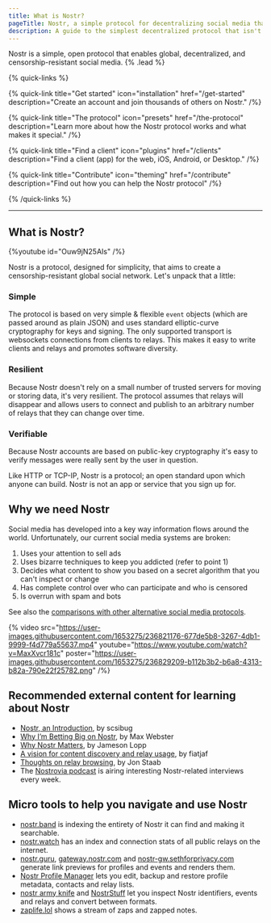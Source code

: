 ```yaml
---
title: What is Nostr?
pageTitle: Nostr, a simple protocol for decentralizing social media that has a chance of working
description: A guide to the simplest decentralized protocol that isn't peer-to-peer, therefore works.
---
```


Nostr is a simple, open protocol that enables global, decentralized, and censorship-resistant social media. {% .lead %}

{% quick-links %}

{% quick-link title="Get started" icon="installation" href="/get-started" description="Create an account and join thousands of others on Nostr." /%}

{% quick-link title="The protocol" icon="presets" href="/the-protocol" description="Learn more about how the Nostr protocol works and what makes it special." /%}

{% quick-link title="Find a client" icon="plugins" href="/clients" description="Find a client (app) for the web, iOS, Android, or Desktop." /%}

{% quick-link title="Contribute" icon="theming" href="/contribute" description="Find out how you can help the Nostr protocol" /%}

{% /quick-links %}

---

## What is Nostr?

{%youtube id="Ouw9jN25AIs" /%}

Nostr is a protocol, designed for simplicity, that aims to create a censorship-resistant global social network. Let's unpack that a little:

### Simple

The protocol is based on very simple & flexible `event` objects (which are passed around as plain JSON) and uses standard elliptic-curve cryptography for keys and signing. The only supported transport is websockets connections from clients to relays. This makes it easy to write clients and relays and promotes software diversity.

### Resilient

Because Nostr doesn't rely on a small number of trusted servers for moving or storing data, it's very resilient. The protocol assumes that relays will disappear and allows users to connect and publish to an arbitrary number of relays that they can change over time.

### Verifiable

Because Nostr accounts are based on public-key cryptography it's easy to verify messages were really sent by the user in question.

Like HTTP or TCP-IP, Nostr is a protocol; an open standard upon which anyone can build. Nostr is not an app or service that you sign up for.

## Why we need Nostr

Social media has developed into a key way information flows around the world. Unfortunately, our current social media systems are broken:

1. Uses your attention to sell ads
1. Uses bizarre techniques to keep you addicted (refer to point 1)
1. Decides what content to show you based on a secret algorithm that you can't inspect or change
1. Has complete control over who can participate and who is censored
1. Is overrun with spam and bots

See also the [comparisons with other alternative social media protocols](/comparisons).

{% video
    src="https://user-images.githubusercontent.com/1653275/236821176-677de5b8-3267-4db1-9999-f4d779a55637.mp4"
    youtube="https://www.youtube.com/watch?v=MaxXvcr181c"
    poster="https://user-images.githubusercontent.com/1653275/236829209-b112b3b2-b6a8-4313-b82a-790e22f25782.png"
    /%}

## Recommended external content for learning about Nostr

- [Nostr, an Introduction](https://wiki.wellorder.net/post/nostr-intro/), by scsibug
- [Why I’m Betting Big on Nostr](https://hivemind.vc/nostr/), by Max Webster
- [Why Nostr Matters](https://blog.lopp.net/why-nostr-matters/), by Jameson Lopp
- [A vision for content discovery and relay usage](https://fiatjaf.com/3f106d31.html), by fiatjaf
- [Thoughts on relay browsing](https://blog.coracle.social/posts/2f375ecdcefa65f5d7d9ae5b74f3d276a6e2b2c9a4aafad50c48cc6be66407b2), by Jon Staab
- The [Nostrovia podcast](https://nostrovia.org) is airing interesting Nostr-related interviews every week.

## Micro tools to help you navigate and use Nostr

- [nostr.band](https://nostr.band) is indexing the entirety of Nostr it can find and making it searchable.
- [nostr.watch](https://nostr.watch) has an index and connection stats of all public relays on the internet.
- [nostr.guru](https://nostr.guru), [gateway.nostr.com](https://gateway.nostr.com) and [nostr-gw.sethforprivacy.com](https://nostr-gw.sethforprivacy.com/) generate link previews for profiles and events and renders them.
- [Nostr Profile Manager](https://metadata.nostr.com/) lets you edit, backup and restore profile metadata, contacts and relay lists.
- [nostr army knife](https://nak.nostr.com/) and [NostrStuff](https://nostrstuff.com/) let you inspect Nostr identifiers, events and relays and convert between formats.
- [zaplife.lol](https://zaplife.lol/) shows a stream of zaps and zapped notes.
